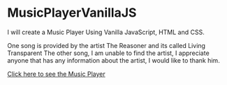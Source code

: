 # MusicPlayerVanillaJS

I will create a Music Player Using Vanilla JavaScript, HTML and CSS.

One song is provided by the artist The Reasoner and its called Living Transparent
The other song, I am unable to find the artist, I appreciate anyone that has any information about the artist, I would like to thank him.

[Click here to see the Music Player](https://wonderful-minsky-c18f31.netlify.app/)
